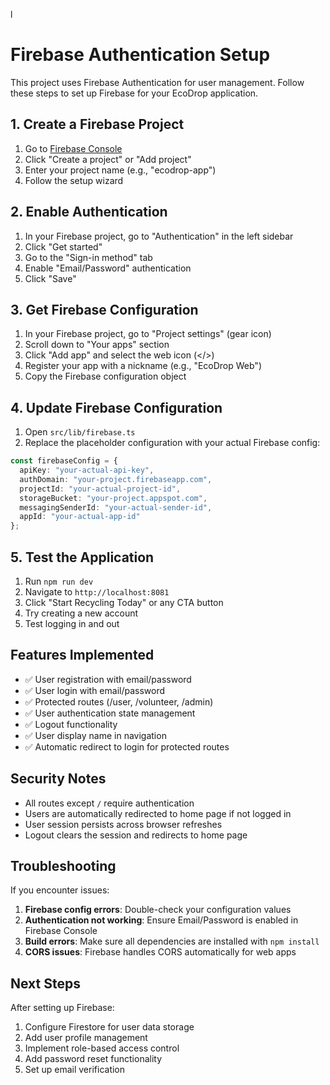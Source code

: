 l
# Firebase Authentication Setup

This project uses Firebase Authentication for user management. Follow these steps to set up Firebase for your EcoDrop application.

## 1. Create a Firebase Project

1. Go to [Firebase Console](https://console.firebase.google.com/)
2. Click "Create a project" or "Add project"
3. Enter your project name (e.g., "ecodrop-app")
4. Follow the setup wizard

## 2. Enable Authentication

1. In your Firebase project, go to "Authentication" in the left sidebar
2. Click "Get started"
3. Go to the "Sign-in method" tab
4. Enable "Email/Password" authentication
5. Click "Save"

## 3. Get Firebase Configuration

1. In your Firebase project, go to "Project settings" (gear icon)
2. Scroll down to "Your apps" section
3. Click "Add app" and select the web icon (</>)
4. Register your app with a nickname (e.g., "EcoDrop Web")
5. Copy the Firebase configuration object

## 4. Update Firebase Configuration

1. Open `src/lib/firebase.ts`
2. Replace the placeholder configuration with your actual Firebase config:

```typescript
const firebaseConfig = {
  apiKey: "your-actual-api-key",
  authDomain: "your-project.firebaseapp.com",
  projectId: "your-actual-project-id",
  storageBucket: "your-project.appspot.com",
  messagingSenderId: "your-actual-sender-id",
  appId: "your-actual-app-id"
};
```

## 5. Test the Application

1. Run `npm run dev`
2. Navigate to `http://localhost:8081`
3. Click "Start Recycling Today" or any CTA button
4. Try creating a new account
5. Test logging in and out

## Features Implemented

- ✅ User registration with email/password
- ✅ User login with email/password
- ✅ Protected routes (/user, /volunteer, /admin)
- ✅ User authentication state management
- ✅ Logout functionality
- ✅ User display name in navigation
- ✅ Automatic redirect to login for protected routes

## Security Notes

- All routes except `/` require authentication
- Users are automatically redirected to home page if not logged in
- User session persists across browser refreshes
- Logout clears the session and redirects to home page

## Troubleshooting

If you encounter issues:

1. **Firebase config errors**: Double-check your configuration values
2. **Authentication not working**: Ensure Email/Password is enabled in Firebase Console
3. **Build errors**: Make sure all dependencies are installed with `npm install`
4. **CORS issues**: Firebase handles CORS automatically for web apps

## Next Steps

After setting up Firebase:

1. Configure Firestore for user data storage
2. Add user profile management
3. Implement role-based access control
4. Add password reset functionality
5. Set up email verification
